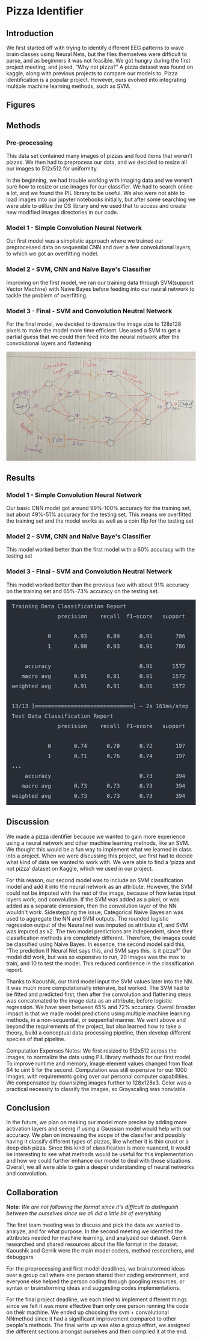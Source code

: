 # Pizza Identifier

## Introduction

We first started off with trying to identify different EEG patterns to wave brain classes using Neural Nets, but the files themselves were difficult to parse, and as beginners it was not feasible. We got hungry during the first project meeting, and joked, “Why not pizza?” A pizza dataset was found on kaggle, along with previous projects to compare our models to.  Pizza identification is a popular project. However, ours evolved into integrating multiple machine learning methods, such as SVM. 


## Figures

## Methods

### Pre-processing

This data set contained many images of pizzas and food items that weren’t pizzas. We then had to preprocess our data, and we decided to resize all our images to 512x512 for uniformity.

In the beginning, we had trouble working with imaging data and we weren’t sure how to resize or use images for our classifier. We had to search online a lot, and we found the PIL library to be useful. We also were not able to load images into our jupyter notebooks initially, but after some searching we were able to utilize the OS library and we used that to access and create new modified images directories in our code.
### Model 1 - Simple Convolution Neural Network

Our first model was a simplistic approach where we trained our preprocessed data on sequential CNN and over a few convolutional layers, to which we got an overfitting model.

### Model 2 - SVM, CNN and Naïve Baye's Classifier

Improving on the first model, we ran our training data through SVM(support Vector Machine) with Naive Bayes before feeding into our neural network to tackle the problem of overfitting.

### Model 3 - Final - SVM and Convolution Neutral Network

For the final model, we decided to downsize the image size to 128x128 pixels to make the model more time efficient. Use used a SVM to get a partial guess that we could then feed into the neural network after the convolutional layers and flattening

![Image](https://github.com/KaoushikMurugan/ecs-171-sort-pizza-images-project/blob/main/CNN-SVM-diagram.jpg)

## Results

### Model 1 - Simple Convolution Neural Network

Our basic CNN model got around 99%-100% accuracy for the training set, but about 49%-51% accuracy for the testing set. This means we overfitted the training set and the model works as well as a coin flip for the testing set

### Model 2 - SVM, CNN and Naïve Baye's Classifier

This model worked better than the first model with a 60% accuracy with the testing set

### Model 3 - Final - SVM and Convolution Neutral Network

This model worked better than the previous two with about 91% accuracy on the training set and 65%-73% accuracy on the testing set.

![Image](https://github.com/KaoushikMurugan/ecs-171-sort-pizza-images-project/blob/main/best-SVM-CNN-model.png)

## Discussion

We made a pizza identifier because we wanted to gain more experience using a neural network and other machine learning methods, like an SVM. We thought this would be a fun way to implement what we learned in class into a project. When we were discussing this project, we first had to decide what kind of data we wanted to work with. We were able to find a ‘pizza and not pizza’ dataset on Kaggle, which we used in our project.

For this reason, our second model was to include an SVM classification model and add it into the neural network as an attribute.  However, the SVM could not be imputed with the rest of the image, because of how keras input layers work, and convolution. If the SVM was added as a pixel, or was added as a separate dimension, then the convolution layer of the NN wouldn't work. Sidestepping the issue,  Categorical Naive Bayesian was used to aggregate the NN and SVM outputs. The rounded logistic regression output of the Neural net was imputed as attribute x1, and SVM was imputed as x2. The two model predictions are independent, since their classification methods are completely different. Therefore, the images could be classified using Naive Bayes. In essence, the second model said this,  “The prediction If Neural Net says this, and SVM says this, is it pizza?” Our model did work, but was so expensive to run, 20 images was the max to train, and 10 to test the model. This reduced confidence in the classification report.

Thanks to Kaoushik, our third model input the SVM values later into the NN. It was much more computationally intensive, but worked.  The SVM had to be fitted and predicted first, then after the convolution and flattening steps was concatenated to the image data as an attribute, before logistic regression. We have seen between 65% and 72% accuracy. Overall broader impact is that we made model predictions using multiple machine learning methods, in a non-sequential, or sequential manner. We went above and beyond the requirements of the project, but also learned how to take a theory, build a conceptual data processing pipeline, then develop different species of that pipeline. 

Computation Expenses Notes: We first resized to 512x512 across the images, to normalize the data using PIL library methods for our first model.  To improve runtime and memory, image element values changed from float 64 to uint 8 for the second. Computation was still expensive for our 1000 images, with  requirements going over our personal computer capabilities. We compensated by downsizing images further to 128x128x3. Color was a practical necessity to classify the images, so Grayscaling was nonviable.


## Conclusion

In the future, we plan on making our model more precise by adding more activation layers and seeing if using a Gaussian model would help with our accuracy. We plan on increasing the scope of the classifier and possibly having it classify different types of pizzas, like whether it is thin crust or a deep dish pizza. Since this kind of classification is more nuanced, it would be interesting to see what methods would be useful for this implementation and how we could further enhance our model to deal with those situations. Overall, we all were able to gain a deeper understanding of neural networks and convolution. 

## Collaboration

**Note**: *We are not following the format since it's difficult to distinguish between the ourselves since we all did a little bit of everything*

The first team meeting was to discuss and pick the data we wanted to analyze, and for what purpose. In the second meeting we identified the attributes needed for machine learning, and analyzed our dataset. Gerrik researched and shared resources about the file format in the dataset. Kaoushik and Gerrik were the main model coders, method researchers, and debuggers. 

For the preprocessing and first model deadlines, we brainstormed ideas over a group call where one person shared their coding environment, and everyone else helped the person coding through googling resources, or syntax or brainstorming ideas and suggesting codes implementations. 

For the final project deadline, we each tried to implement different things since we felt it was more effective than only one person running the code on their machine. We ended up choosing the svm + convolutional NNmethod since it had a significant improvement compared to other people's methods. The final write up was also a group effort, we assigned the different sections amongst ourselves and then compiled it at the end.